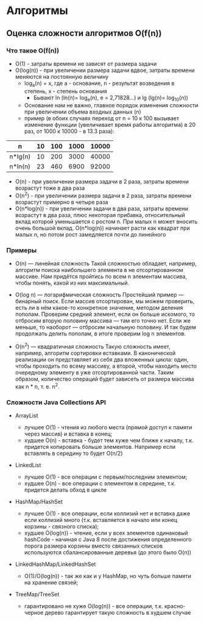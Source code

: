 # Алгоритмы

## Оценка сложности алгоритмов O(f(n))

### Что такое O(f(n))
+ O(1) - затраты времени не зависят от размера задачи
+ O(log(n)) - при увеличении размера задачи вдвое, затраты времени меняются на постоянную величину
    + log<sub>a</sub>(n) = x, где a - основание, n - результат возведения в степень, x - степень основания
        + Бывают ln (ln(n)= log<sub>e</sub>(n), e = 2,71828...) и lg (lg(n)= log<sub>10</sub>(n))
    + Основание нам не важно, главное порядок изменения сложности при увеличении объема входных данных (n)
    + пример (в обоих случаях переход от n = 10 к 100 вызывает изменение функции (увеличивает время работы алгоритма) в 20 раз, от 1000 к 10000 - в 13.3 раза): 

| n            | 10 | 100 | 1000 | 10000 |
|--------------|----|-----|------|-------|
| n*lg(n)      | 10 | 200 | 3000 | 40000 |
| n*ln(n)      | 23 | 460 | 6900 | 92000 |
  

+ O(n) - при увеличении размера задачи в 2 раза, затраты времени возрастут тоже в два раза
+ O(n<sup>2</sup>) - при увеличении размера задачи в 2 раза, затраты времени возрастут примерно в четыре раза
+ O(n\*log(n)) - при увеличении задачи в два раза, затраты времени возрастут в два раза, плюс некоторая прибавка, относительный вклад которой уменьшается с ростом n. При малых n может вносить очень большой вклад. O(n*log(n)) начинает расти как квадрат при малых n, но потом рост замедляется почти до линейного

### Примеры
+ O(n) — линейная сложность
Такой сложностью обладает, например, алгоритм поиска наибольшего элемента в не отсортированном массиве. Нам придётся пройтись по всем n элементам массива, чтобы понять, какой из них максимальный.

+ O(log n) — логарифмическая сложность
Простейший пример — бинарный поиск. Если массив отсортирован, мы можем проверить, есть ли в нём какое-то конкретное значение, методом деления пополам. Проверим средний элемент, если он больше искомого, то отбросим вторую половину массива — там его точно нет. Если же меньше, то наоборот — отбросим начальную половину. И так будем продолжать делить пополам, в итоге проверим log n элементов.

+ O(n<sup>2</sup>) — квадратичная сложность
Такую сложность имеет, например, алгоритм сортировки вставками. В канонической реализации он представляет из себя два вложенных цикла: один, чтобы проходить по всему массиву, а второй, чтобы находить место очередному элементу в уже отсортированной части. Таким образом, количество операций будет зависеть от размера массива как n * n, т. е. n<sup>2</sup>.

### Сложности Java Collections API
+ ArrayList
    + лучшее O(1) - чтения из любого места (прямой доступ к памяти через массив) и вставка в конец;
    + худшее O(n) - вставка - будет тем хуже чем ближе к началу, т.к. придется копировать больше элементов. Например если вставлять в середину то будет O(n/2)
	
+ LinkedList
    + лучшее O(1) - все операции с первым/последним элементом;
    + худшее O(n) - все операции с элементом в середине, т.к. придется делать обход в цикле	
    
+ HashMap/HashSet
    + лучшее O(1) - все операции, если коллизий нет и вставка даже если коллизий много (т.к. вставляется в начало или конец корзины - связного списка);
    + худшее O(log(n)) - чтение, если у всех элементов одинаковый hashCode - начиная с Java 8 после достижения определенного порога размера корзины вместо связанных списков используются сбалансированные деревья (до этого было O(n))
  	
+ LinkedHashMap/LinkedHashSet
    + O(1)/O(log(n)) - так же как и у HashMap, но чуть больше памяти на хранение связей;
        
+ TreeMap/TreeSet
    + гарантировано не хуже O(log(n)) - все операции, т.к. красно-черное дерево гарантирует такую сложность в худшем случае
